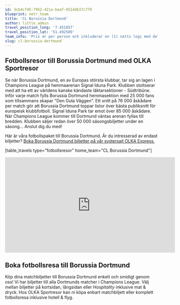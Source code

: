 ```yaml
---
id: 3cb4cf45-7952-421a-baaf-9514db17c779
blueprint: netr_team
title: 'CL Borussia Dortmund'
author: little_admin
travel_position_long: '7.451857'
travel_position_lat: '51.492589'
team_info: 'Pris är per person och inkluderar en (1) natts logi med del i dubbelrum på 3*** hotell i Dortmund, frukost på hotellet samt matchbiljett på arenans kortsida. OBS! Priset som också inkluderar flyg är ett frånpris.'
slug: cl-borussia-dortmund
---
```

<h2>Fotbollsresor till Borussia Dortmund med OLKA Sportresor</h2>
<p>Se när Borussia Dortmund, en av Europas största klubbar, tar sig an lagen i Champions League på hemmaarenan Signal Iduna Park. Klubben stoltserar med att ha ett av världens kanske kändaste läktarsektioner - Südtribüne. Inför varje match fylls Borussia Dortmund hemmasektion med 25 000 fans som tillsammans skapar "Den Gula Väggen". Ett snitt på 76 000 åskådare per match gör att Borussia Dortmund toppar listor över bästa publiksnitt för europeisk klubbfotboll. Signal Iduna Park tar emot över 85 000 åskådare. När Champions League kommer till Dortmund väntas arenan fyllas till bredden. Klubben säljer redan över 50 000 säsongsbiljetter under en säsong... Anslut dig du med!</p>
<p>Här är våra fotbollspaket till Borussia Dortmund. Är du intresserad av endast biljetter? <a href="https://www.olkaexpress.se/fotbollsbiljetter/champions-league/dortmund/borussia-dortmund">Boka Borussia Dortmund biljetter på vår systersajt OLKA Express.</a></p>
<p>[table_travels type="fotbollsresor" home_team="CL Borussia Dortmund"]</p>
<p><iframe src="https://www.youtube.com/embed/yDWz38BUdHw" width="560" height="315" frameborder="0" allowfullscreen="allowfullscreen" data-mce-fragment="1"></iframe></p>
<h2>Boka fotbollsresa till Borussia Dortmund</h2>
<p>Köp dina matchbiljetter till Borussia Dortmund enkelt och smidigt genom oss! Vi har biljetter till alla Dortmunds matcher i Champions League. Välj mellan biljetter på kortsidan, långsidan eller <em>Hospitality</em> inklusive mat &amp; dryck. Hos OLKA Sportresor kan ni köpa enbart matchbiljett eller komplett fotbollsresa inklusive hotell &amp; flyg.</p>
